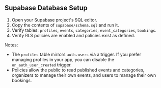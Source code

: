 ## Supabase Database Setup

1. Open your Supabase project's SQL editor.
2. Copy the contents of `supabase/schema.sql` and run it.
3. Verify tables: `profiles`, `events`, `categories`, `event_categories`, `bookings`.
4. Verify RLS policies are enabled and policies exist as defined.

Notes:
- The `profiles` table mirrors `auth.users` via a trigger. If you prefer managing profiles in your app, you can disable the `on_auth_user_created` trigger.
- Policies allow the public to read published events and categories, organizers to manage their own events, and users to manage their own bookings.


